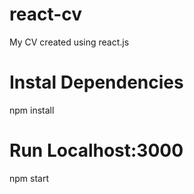 # react-cv
My CV created using react.js

# Instal Dependencies
npm install

# Run Localhost:3000
npm start
